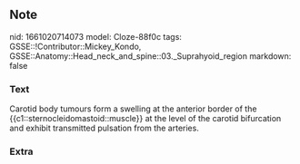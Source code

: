 ## Note
nid: 1661020714073
model: Cloze-88f0c
tags: GSSE::!Contributor::Mickey_Kondo, GSSE::Anatomy::Head_neck_and_spine::03._Suprahyoid_region
markdown: false

### Text
Carotid body tumours form a swelling at the anterior border of the {{c1::sternocleidomastoid::muscle}} at the level of the carotid bifurcation and exhibit transmitted pulsation from the arteries.

### Extra

